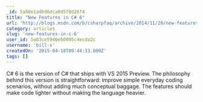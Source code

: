 ```yaml
---
_id: 5a88e1adbd6dca0d5f0d26f4
title: "New Features in C# 6"
url: 'http://blogs.msdn.com/b/csharpfaq/archive/2014/11/20/new-features-in-c-6.aspx'
category: articles
slug: 'new-features-in-c-6'
user_id: 5a83ce59d6eb0005c4ecda2c
username: 'bill-s'
createdOn: '2015-04-18T09:44:13.000Z'
tags: []
---
```


C# 6 is the version of C# that ships with VS 2015 Preview. The philosophy behind this version is straightforward: improve simple everyday coding scenarios, without adding much conceptual baggage. The features should make code lighter without making the language heavier.
